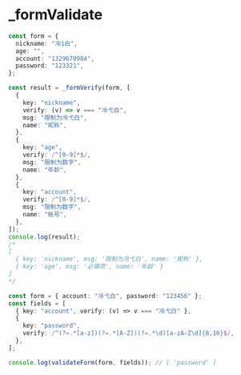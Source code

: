 # _formValidate

<ContainerBox title="介绍">
<template #desc>
表单正则验证
</template>
</ContainerBox>

<ContainerBox title="基础用法" noGap>
<template #desc>
较为详细，传递正则或返回值为Boolean值的函数，一般取第一个数组元素作为弹窗提示进行逐步验证
</template>

```ts
const form = {
  nickname: "冷1白",
  age: "",
  account: "1329670984",
  password: "123321",
};

const result = _formVerify(form, [
  {
    key: "nickname",
    verify: (v) => v === "冷弋白",
    msg: "限制为冷弋白",
    name: "昵称",
  },
  {
    key: "age",
    verify: /^[0-9]*$/,
    msg: "限制为数字",
    name: "年龄",
  },
  {
    key: "account",
    verify: /^[0-9]*$/,
    msg: "限制为数字",
    name: "帐号",
  },
]);
console.log(result);
/*
[
  { key: 'nickname', msg: '限制为冷弋白', name: '昵称' },
  { key: 'age', msg: '必填项', name: '年龄' }
]
*/
```

<CodeBox>
<template #codes>

```ts
/**
 * @description 表单验证函数。
 * @param form 表单数据对象。
 * @param rules 验证规则数组。
 * @returns 验证结果数组，包含未通过验证的项。
 */
export const _formVerify = (form: Record<string, any>, rules: { key: string, verify: RegExp | ((value: any) => boolean), msg: string, name: string }[]) => {
  return rules.reduce((result, rule) => {
    let { key, verify, msg, name } = rule;
    let value = form[key];
    if (value === "" || value === undefined || value === null) {
      result.push({ key, msg: "必填项", name });
    } else if (typeof verify === "function" ? !verify(value) : !verify.test(value)) {
      result.push({ key, msg, name });
    }
    return result;
  }, []);
};
```
</template>
</CodeBox>
</ContainerBox>

<ContainerBox title="精简版">
<template #desc>
传递正则或返回值为Boolean值的函数，返回不满足条件的key
</template>

```ts
const form = { account: "冷弋白", password: "123456" };
const fields = [
  { key: "account", verify: (v) => v === "冷弋白" },
  {
    key: "password",
    verify: /^(?=.*[a-z])(?=.*[A-Z])(?=.*\d)[a-zA-Z\d]{8,16}$/,
  },
];

console.log(validateForm(form, fields)); // [ 'password' ]
```
<CodeBox>
<template #codes>

```ts
/**
 * @description 验证表单字段。
 * @param form 表单数据对象。
 * @param fields 验证字段数组。
 * @returns 未通过验证的字段名数组。
 */
export const _validateForm = (form: Record<string, any>, fields: { key: string, verify: RegExp | ((value: any) => boolean) }[]) =>
  fields
    .filter(
      ({ key, verify }) =>
        !form[key] ||
        (typeof verify === "function"
          ? !verify(form[key])
          : !verify.test(form[key]))
    )
    .map(({ key }) => key);
```
</template>
</CodeBox>
</ContainerBox>
